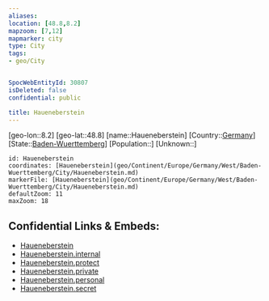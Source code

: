 ```yaml
---
aliases: 
location: [48.8,8.2]
mapzoom: [7,12] 
mapmarker: city 
type: City
tags:
- geo/City


SpocWebEntityId: 30807
isDeleted: false
confidential: public

title: Haueneberstein
---
```

[geo-lon::8.2]
[geo-lat::48.8]
[name::Haueneberstein]
[Country::[Germany](geo/Continent/Europe/Germany.md)]
[State::[Baden-Wuerttemberg](geo/Continent/Europe/Germany/West/Baden-Wuerttemberg.md)]
[Population::]
[Unknown::]


```leaflet
id: Haueneberstein
coordinates: [Haueneberstein](geo/Continent/Europe/Germany/West/Baden-Wuerttemberg/City/Haueneberstein.md)
markerFile: [Haueneberstein](geo/Continent/Europe/Germany/West/Baden-Wuerttemberg/City/Haueneberstein.md)
defaultZoom: 11 
maxZoom: 18
```


## Confidential Links & Embeds: 
- [Haueneberstein](../../../../../../../../_public/geo/Continent/Europe/Germany/West/Baden-Wuerttemberg/City/Haueneberstein.md) 
- [Haueneberstein.internal](../../../../../../../../_internal/geo/Continent/Europe/Germany/West/Baden-Wuerttemberg/City/Haueneberstein.internal.md) 
- [Haueneberstein.protect](../../../../../../../../_protect/geo/Continent/Europe/Germany/West/Baden-Wuerttemberg/City/Haueneberstein.protect.md) 
- [Haueneberstein.private](../../../../../../../../_private/geo/Continent/Europe/Germany/West/Baden-Wuerttemberg/City/Haueneberstein.private.md) 
- [Haueneberstein.personal](../../../../../../../../_personal/geo/Continent/Europe/Germany/West/Baden-Wuerttemberg/City/Haueneberstein.personal.md) 
- [Haueneberstein.secret](../../../../../../../../_secret/geo/Continent/Europe/Germany/West/Baden-Wuerttemberg/City/Haueneberstein.secret.md) 
